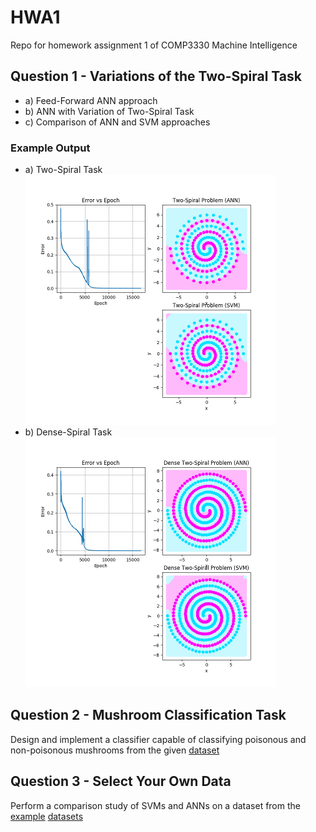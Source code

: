 # HWA1
  Repo for homework assignment 1 of COMP3330 Machine Intelligence

## Question 1 - Variations of the Two-Spiral Task
* a) Feed-Forward ANN approach
* b) ANN with Variation of Two-Spiral Task
* c) Comparison of ANN and SVM approaches

### Example Output
* a) Two-Spiral Task
![Example output for two-spiral task](./doc/images/Spiral_small.png)
* b) Dense-Spiral Task
![Example output for dense two-spiral task](./doc/images/Spiral_Dense_small.png)

## Question 2 - Mushroom Classification Task
Design and implement a classifier capable of classifying poisonous and non-poisonous mushrooms from the given [dataset](https://archive.ics.uci.edu/ml/datasets/mushroom)

## Question 3 - Select Your Own Data
Perform a comparison study of SVMs and ANNs on a dataset from the [example](https://www.kaggle.com/datasets) [datasets](https://archive.ics.uci.edu/ml/datasets.html)
